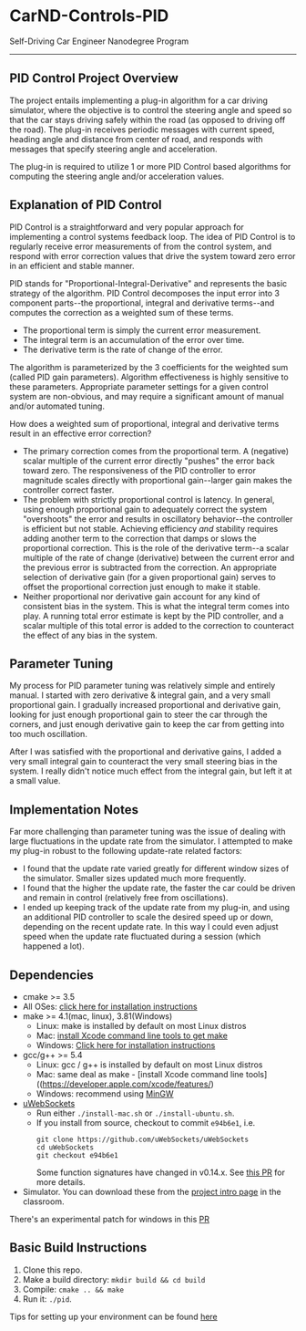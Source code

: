 # CarND-Controls-PID
Self-Driving Car Engineer Nanodegree Program

---

## PID Control Project Overview

The project entails implementing a plug-in algorithm for a car driving simulator, where the objective is to control the steering angle and speed so that the car stays driving safely within the road (as opposed to driving off the road). The plug-in receives periodic messages with current speed, heading angle and distance from center of road, and responds with messages that specify steering angle and acceleration.

The plug-in is required to utilize 1 or more PID Control based algorithms for computing the steering angle and/or acceleration values.

## Explanation of PID Control

PID Control is a straightforward and very popular approach for implementing a control systems feedback loop. The idea of PID Control is to regularly receive error measurements of from the control system, and respond with error correction values that drive the system toward zero error in an efficient and stable manner.

PID stands for "Proportional-Integral-Derivative" and represents the basic strategy of the algorithm. PID Control decomposes the input error into 3 component parts--the proportional, integral and derivative terms--and computes the correction as a weighted sum of these terms.
  * The proportional term is simply the current error measurement.
  * The integral term is an accumulation of the error over time.
  * The derivative term is the rate of change of the error.

The algorithm is parameterized by the 3 coefficients for the weighted sum (called PID gain parameters). Algorithm effectiveness is highly sensitive to these parameters. Appropriate parameter settings for a given control system are non-obvious, and may require a significant amount of manual and/or automated tuning.

How does a weighted sum of proportional, integral and derivative terms result in an effective error correction?
  * The primary correction comes from the proportional term. A (negative) scalar multiple of the current error directly "pushes" the error back toward zero. The responsiveness of the PID controller to error magnitude scales directly with proportional gain--larger gain makes the controller correct faster.
  * The problem with strictly proportional control is latency. In general, using enough proportional gain to adequately correct the system "overshoots" the error and results in oscillatory behavior--the controller is efficient but not stable. Achieving efficiency _and_ stability requires adding another term to the correction that damps or slows the proportional correction. This is the role of the derivative term--a scalar multiple of the rate of change (derivative) between the current error and the previous error is subtracted from the correction. An appropriate selection of derivative gain (for a given proportional gain) serves to offset the proportional correction just enough to make it stable.
  * Neither proportional nor derivative gain account for any kind of consistent bias in the system. This is what the integral term comes into play. A running total error estimate is kept by the PID controller, and a scalar multiple of this total error is added to the correction to counteract the effect of any bias in the system.

## Parameter Tuning

My process for PID parameter tuning was relatively simple and entirely manual. I started with zero derivative & integral gain, and a very small proportional gain. I gradually increased proportional and derivative gain, looking for just enough proportional gain to steer the car through the corners, and just enough derivative gain to keep the car from getting into too much oscillation.

After I was satisfied with the proportional and derivative gains, I added a very small integral gain to counteract the very small steering bias in the system. I really didn't notice much effect from the integral gain, but left it at a small value.

## Implementation Notes

Far more challenging than parameter tuning was the issue of dealing with large fluctuations in the update rate from the simulator. I attempted to make my plug-in robust to the following update-rate related factors:
  * I found that the update rate varied greatly for different window sizes of the simulator. Smaller sizes updated much more frequently.
  * I found that the higher the update rate, the faster the car could be driven and remain in control (relatively free from oscillations).
  * I ended up keeping track of the update rate from my plug-in, and using an additional PID controller to scale the desired speed up or down, depending on the recent update rate. In this way I could even adjust speed when the update rate fluctuated during a session (which happened a lot).

## Dependencies

* cmake >= 3.5
 * All OSes: [click here for installation instructions](https://cmake.org/install/)
* make >= 4.1(mac, linux), 3.81(Windows)
  * Linux: make is installed by default on most Linux distros
  * Mac: [install Xcode command line tools to get make](https://developer.apple.com/xcode/features/)
  * Windows: [Click here for installation instructions](http://gnuwin32.sourceforge.net/packages/make.htm)
* gcc/g++ >= 5.4
  * Linux: gcc / g++ is installed by default on most Linux distros
  * Mac: same deal as make - [install Xcode command line tools]((https://developer.apple.com/xcode/features/)
  * Windows: recommend using [MinGW](http://www.mingw.org/)
* [uWebSockets](https://github.com/uWebSockets/uWebSockets)
  * Run either `./install-mac.sh` or `./install-ubuntu.sh`.
  * If you install from source, checkout to commit `e94b6e1`, i.e.
    ```
    git clone https://github.com/uWebSockets/uWebSockets 
    cd uWebSockets
    git checkout e94b6e1
    ```
    Some function signatures have changed in v0.14.x. See [this PR](https://github.com/udacity/CarND-MPC-Project/pull/3) for more details.
* Simulator. You can download these from the [project intro page](https://github.com/udacity/self-driving-car-sim/releases) in the classroom.

There's an experimental patch for windows in this [PR](https://github.com/udacity/CarND-PID-Control-Project/pull/3)

## Basic Build Instructions

1. Clone this repo.
2. Make a build directory: `mkdir build && cd build`
3. Compile: `cmake .. && make`
4. Run it: `./pid`. 

Tips for setting up your environment can be found [here](https://classroom.udacity.com/nanodegrees/nd013/parts/40f38239-66b6-46ec-ae68-03afd8a601c8/modules/0949fca6-b379-42af-a919-ee50aa304e6a/lessons/f758c44c-5e40-4e01-93b5-1a82aa4e044f/concepts/23d376c7-0195-4276-bdf0-e02f1f3c665d)
